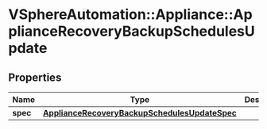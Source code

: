 # VSphereAutomation::Appliance::ApplianceRecoveryBackupSchedulesUpdate

## Properties
Name | Type | Description | Notes
------------ | ------------- | ------------- | -------------
**spec** | [**ApplianceRecoveryBackupSchedulesUpdateSpec**](ApplianceRecoveryBackupSchedulesUpdateSpec.md) |  | 


